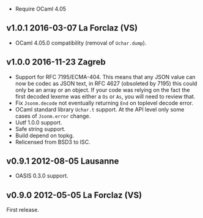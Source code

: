 
- Require OCaml 4.05

v1.0.1 2016-03-07 La Forclaz (VS)
---------------------------------

- OCaml 4.05.0 compatibility (removal of `Uchar.dump`).

v1.0.0 2016-11-23 Zagreb
------------------------

- Support for RFC 7195/ECMA-404. This means that any JSON value can
  now be codec as JSON text, in RFC 4627 (obsoleted by 7195) this
  could only be an array or an object. If your code was relying on the
  fact the first decoded lexeme was either a `Os` or `As`,
  you will need to review that.
- Fix `Jsonm.decode` not eventually returning `End` on toplevel
  decode error.
- OCaml standard library `Uchar.t` support. At the API level only
  some cases of `Jsonm.error` change.
- Uutf 1.0.0 support.
- Safe string support.
- Build depend on topkg.
- Relicensed from BSD3 to ISC.


v0.9.1 2012-08-05 Lausanne 
--------------------------

- OASIS 0.3.0 support.


v0.9.0 2012-05-05 La Forclaz (VS)
---------------------------------

First release.
